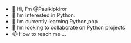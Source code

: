 - 👋 Hi, I’m @Paulkipkiror
- 👀 I’m interested in Python.
- 🌱 I’m currently learning Python,php
- 💞️ I’m looking to collaborate on Python projects
- 📫 How to reach me ...

<!---
Paulkipkiror/Paulkipkiror is a ✨ special ✨ repository because its `README.md` (this file) appears on your GitHub profile.
You can click the Preview link to take a look at your changes.
--->
